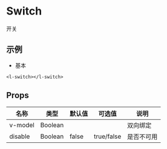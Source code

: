 # Switch

开关

## 示例

- 基本

```vue
<l-switch></l-switch>
```

## Props

| 名称    | 类型    | 默认值 | 可选值     | 说明       |
| ------- | ------- | ------ | ---------- | ---------- |
| v-model | Boolean |        |            | 双向绑定   |
| disable | Boolean | false  | true/false | 是否不可用 |
